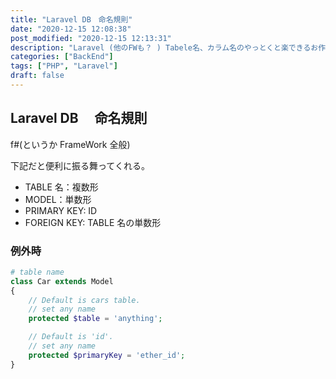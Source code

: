 ```yaml
---
title: "Laravel DB　命名規則"
date: "2020-12-15 12:08:38"
post_modified: "2020-12-15 12:13:31"
description: "Laravel (他のFWも？ ) Tabele名、カラム名のやっとくと楽できるお作法"
categories: ["BackEnd"]
tags: ["PHP", "Laravel"]
draft: false
---
```


## Laravel DB 　命名規則

f#(というか FrameWork 全般)

下記だと便利に振る舞ってくれる。

- TABLE 名：複数形
- MODEL：単数形
- PRIMARY KEY: ID
- FOREIGN KEY: TABLE 名の単数形

### 例外時

```php
# table name
class Car extends Model
{
    // Default is cars table.
    // set any name
    protected $table = 'anything';

    // Default is 'id'.
    // set any name
    protected $primaryKey = 'ether_id';
}
```
